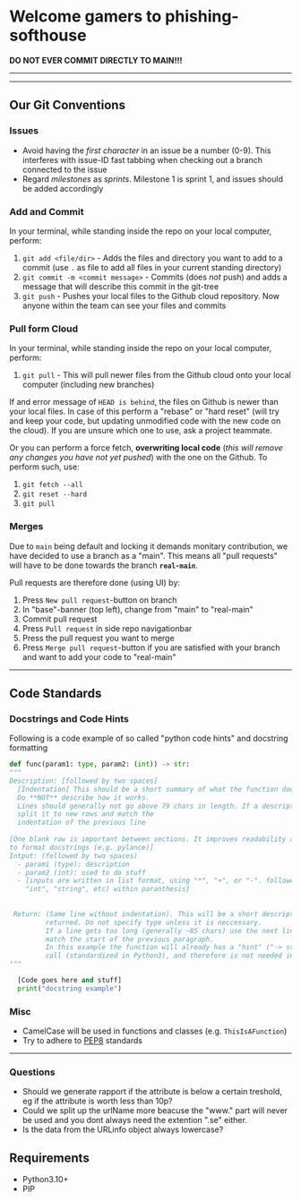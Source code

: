 # Welcome gamers to phishing-softhouse #

**DO NOT EVER COMMIT DIRECTLY TO MAIN!!!**

***
***

## Our Git Conventions ##

### Issues ###

- Avoid having the *first character* in an issue be a number (0-9). This interferes with issue-ID fast tabbing when checking out a branch connected to the issue
- Regard *milestones* as *sprints*. Milestone 1 is sprint 1, and issues should be added accordingly

### Add and Commit ###

In your terminal, while standing inside the repo on your local computer, perform:
1. `git add <file/dir>` - Adds the files and directory you want to add to a commit (use `.` as file to add all files in your current standing directory)
2. `git commit -m <commit message>` - Commits (does *not* push) and adds a message that will describe this commit in the git-tree
3. `git push` - Pushes your local files to the Github cloud repository. Now anyone within the team can see your files and commits

### Pull form Cloud ###

In your terminal, while standing inside the repo on your local computer, perform:
1. `git pull` - This will pull newer files from the Github cloud onto your local computer (including new branches)

If and error message of `HEAD is behind`, the files on Github is newer than your local files.
In case of this perform a "rebase" or "hard reset" (will try and keep your code, but updating unmodified code with the new code on the cloud). If you are unsure which one to use, ask a project teammate.

Or you can perform a force fetch, **overwriting local code** (*this will remove any changes you have not yet pushed*) with the one on the Github. To perform such, use:
1. `git fetch --all`
2. `git reset --hard`
3. `git pull`

### Merges ###

Due to `main` being default and locking it demands monitary contribution, we have decided to use a branch as a "main".
This means all "pull requests" will have to be done towards the branch **`real-main`**.

Pull requests are therefore done (using UI) by:  
1. Press ``New pull request``-button on branch  
2. In "base"-banner (top left), change from "main" to "real-main"
3. Commit pull request
4. Press ``Pull request`` in side repo navigationbar
5. Press the pull request you want to merge
6. Press ``Merge pull request``-button if you are satisfied with your branch and want to add your code to "real-main"

***


## Code Standards ##
### Docstrings and Code Hints ###

Following is a code example of so called "python code hints" and docstring formatting

```py
def func(param1: type, param2: (int)) -> str:
"""
Description: [followed by two spaces]  
  [Indentation] This should be a short summary of what the function does and how to use it. 
  Do **NOT** describe how it works. 
  Lines should generally not go above 79 chars in length. If a description is long, kindly 
  split it to new rows and match the 
  indentation of the previous line
  
[One blank row is important between sections. It improves readability and allows interpreters 
to format docstrings (e.g. pylance)]
Intput: (followed by two spaces)  
  - param1 (type): description
  - param2 (int): used to do stuff
  - [inputs are written in list format, using "*", "+", or "-". followed by the type (e.g.
    "int", "string", etc) within paranthesis]
  
  
 Return: (Same line without indentation). This will be a short description of what is being 
         returned. Do not specify type unless it is neccessary.
         If a line gets too long (generally ~85 chars) use the next line and indent it to 
         match the start of the previous paragraph.
         In this example the function will already has a "hint" ("-> str") in the function 
         call (standardized in Python3), and therefore is not needed in the "return" docstring
"""

  [Code goes here and stuff]
  print("docstring example")
```

### Misc ###

- CamelCase will be used in functions and classes (e.g. `ThisIsAFunction`)
- Try to adhere to [PEP8](https://peps.python.org/pep-0008/) standards

***

### Questions ###
- Should we generate rapport if the attribute is below a certain treshold, eg if the attribute is worth less than 10p?
- Could we split up the urlName more beacuse the "www." part will never be used and you dont always need the extention ".se" either.
- Is the data from the URLinfo object always lowercase?

## Requirements ##

- Python3.10+
- PIP


